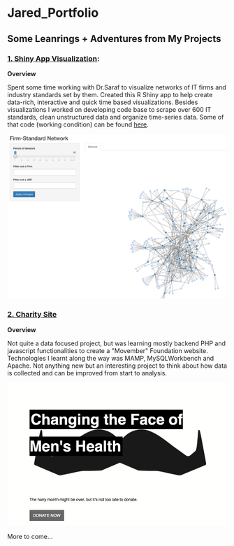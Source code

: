 # Jared_Portfolio

## Some Leanrings + Adventures from My Projects

### [1. Shiny App Visualization](https://github.com/jaredc7/research_public/blob/main/app.R): 

**Overview**

Spent some time working with Dr.Saraf to visualize networks of IT firms and industry standards set by them. Created this R Shiny app to help create data-rich, interactive and quick time based visualizations. Besides visualizations I worked on developing code base to scrape over 600 IT standards, clean unstructured data and organize time-series data. Some of that code (working condition) can be found [here](https://github.com/jaredc7/research_public). 

![](/images/Screen%20Shot%202021-01-27%20at%2010.56.55%20PM.png)

### [2. Charity Site](https://github.com/jaredc7/465_project)

**Overview**

Not quite a data focused project, but was learning mostly backend PHP and javascript functionalities to create a "Movember" Foundation website. Technologies I learnt along the way was MAMP, MySQLWorkbench and Apache. Not anything new but an interesting project to think about how data is collected and can be improved from start to analysis.

![](/images/Screen%20Shot%202021-01-27%20at%2011.23.27%20PM.png)

More to come...

